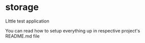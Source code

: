 # storage
LIttle test application

You can read how to setup everything up in respective project's README.md file
